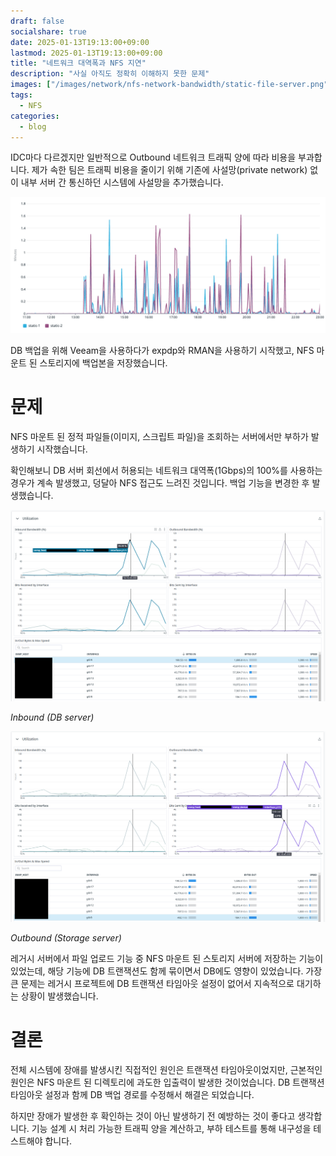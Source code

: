 ```yaml
---
draft: false
socialshare: true
date: 2025-01-13T19:13:00+09:00
lastmod: 2025-01-13T19:13:00+09:00
title: "네트워크 대역폭과 NFS 지연"
description: "사실 아직도 정확히 이해하지 못한 문제"
images: ["/images/network/nfs-network-bandwidth/static-file-server.png"]
tags:
  - NFS
categories:
  - blog
---
```


IDC마다 다르겠지만 일반적으로 Outbound 네트워크 트래픽 양에 따라 비용을 부과합니다.
제가 속한 팀은 트래픽 비용을 줄이기 위해 기존에 사설망(private network) 없이
내부 서버 간 통신하던 시스템에 사설망을 추가했습니다.

![static-file-server.png](/images/network/nfs-network-bandwidth/static-file-server.png)

DB 백업을 위해 Veeam을 사용하다가 expdp와 RMAN을 사용하기 시작했고,
NFS 마운트 된 스토리지에 백업본을 저장했습니다.

# 문제

NFS 마운트 된 정적 파일들(이미지, 스크립트 파일)을 조회하는 서버에서만 부하가 발생하기 시작했습니다.

확인해보니 DB 서버 회선에서 허용되는 네트워크 대역폭(1Gbps)의 100%를 사용하는 경우가 계속 발생했고,
덩달아 NFS 접근도 느려진 것입니다.
백업 기능을 변경한 후 발생했습니다.

![static-file-server.png](/images/network/nfs-network-bandwidth/inbound-db-server.png)

*Inbound (DB server)*

![static-file-server.png](/images/network/nfs-network-bandwidth/outbound-storage-server.png)

*Outbound (Storage server)*

레거시 서버에서 파일 업로드 기능 중 NFS 마운트 된 스토리지 서버에 저장하는 기능이 있었는데,
해당 기능에 DB 트랜잭션도 함께 묶이면서 DB에도 영향이 있었습니다.
가장 큰 문제는 레거시 프로젝트에 DB 트랜잭션 타임아웃 설정이 없어서 지속적으로 대기하는 상황이 발생했습니다.

# 결론

전체 시스템에 장애를 발생시킨 직접적인 원인은 트랜잭션 타임아웃이었지만,
근본적인 원인은 NFS 마운트 된 디렉토리에 과도한 입출력이 발생한 것이었습니다.
DB 트랜잭션 타임아웃 설정과 함께 DB 백업 경로를 수정해서 해결은 되었습니다.

하지만 장애가 발생한 후 확인하는 것이 아닌 발생하기 전 예방하는 것이 좋다고 생각합니다.
기능 설계 시 처리 가능한 트래픽 양을 계산하고, 부하 테스트를 통해 내구성을 테스트해야 합니다.
